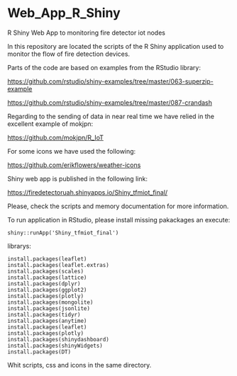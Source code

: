 # Web_App_R_Shiny
R Shiny Web App  to monitoring fire detector iot nodes 


In this repository are located the scripts of the R Shiny application used to monitor the flow of fire detection devices.

Parts of the code are based on examples from the RStudio library:

https://github.com/rstudio/shiny-examples/tree/master/063-superzip-example

https://github.com/rstudio/shiny-examples/tree/master/087-crandash 


Regarding to the sending of data in near real time we have relied  in the excellent example of mokjpn:

https://github.com/mokjpn/R_IoT


For some icons we have used the following:

https://github.com/erikflowers/weather-icons

Shiny web app is published in the following link:

https://firedetectoruah.shinyapps.io/Shiny_tfmiot_final/

Please, check the scripts and memory documentation for more information.

To run application in RStudio, please install missing pakackages an execute:

```
shiny::runApp('Shiny_tfmiot_final')
```

librarys:

```
install.packages(leaflet)
install.packages(leaflet.extras)
install.packages(scales)
install.packages(lattice)
install.packages(dplyr)
install.packages(ggplot2)
install.packages(plotly)
install.packages(mongolite)
install.packages(jsonlite)
install.packages(tidyr)
install.packages(anytime)
install.packages(leaflet)
install.packages(plotly)
install.packages(shinydashboard)
install.packages(shinyWidgets)
install.packages(DT)
```

Whit scripts, css and icons in the same directory.
